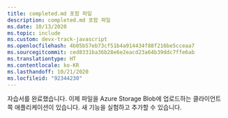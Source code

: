 ```yaml
---
title: completed.md 포함 파일
description: completed.md 포함 파일
ms.date: 10/13/2020
ms.topic: include
ms.custom: devx-track-javascript
ms.openlocfilehash: 4b05b57eb73cf51b4a914434f88f216be5cceaa7
ms.sourcegitcommit: ced8331ba36b28e6e2eacd23a64b39ddc7ffe6ab
ms.translationtype: HT
ms.contentlocale: ko-KR
ms.lasthandoff: 10/21/2020
ms.locfileid: "92344230"
---
```

자습서를 완료했습니다. 이제 파일을 Azure Storage Blob에 업로드하는 클라이언트 쪽 애플리케이션이 있습니다. 새 기능을 실험하고 추가할 수 있습니다. 